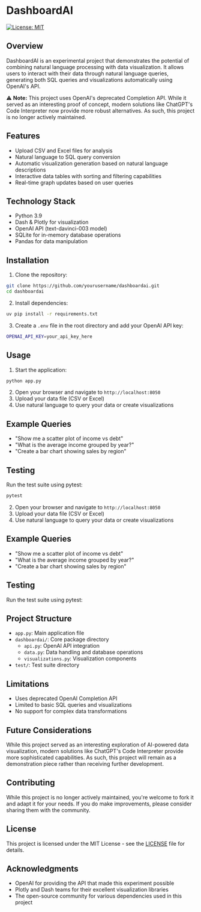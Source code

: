 # DashboardAI

[![License: MIT](https://img.shields.io/badge/License-MIT-yellow.svg)](https://opensource.org/licenses/MIT)

## Overview

DashboardAI is an experimental project that demonstrates the potential of combining natural language processing with data visualization. It allows users to interact with their data through natural language queries, generating both SQL queries and visualizations automatically using OpenAI's API.

⚠️ **Note:** This project uses OpenAI's deprecated Completion API. While it served as an interesting proof of concept, modern solutions like ChatGPT's Code Interpreter now provide more robust alternatives. As such, this project is no longer actively maintained.

## Features

- Upload CSV and Excel files for analysis
- Natural language to SQL query conversion
- Automatic visualization generation based on natural language descriptions
- Interactive data tables with sorting and filtering capabilities
- Real-time graph updates based on user queries

## Technology Stack

- Python 3.9
- Dash & Plotly for visualization
- OpenAI API (text-davinci-003 model)
- SQLite for in-memory database operations
- Pandas for data manipulation

## Installation

1. Clone the repository:

```bash
git clone https://github.com/yourusername/dashboardai.git
cd dashboardai
```

2. Install dependencies:

```bash
uv pip install -r requirements.txt
```


3. Create a `.env` file in the root directory and add your OpenAI API key:

```bash
OPENAI_API_KEY=your_api_key_here
```


## Usage

1. Start the application:

```bash
python app.py
```

2. Open your browser and navigate to `http://localhost:8050`
3. Upload your data file (CSV or Excel)
4. Use natural language to query your data or create visualizations

## Example Queries

- "Show me a scatter plot of income vs debt"
- "What is the average income grouped by year?"
- "Create a bar chart showing sales by region"

## Testing

Run the test suite using pytest:

```bash
pytest
```

2. Open your browser and navigate to `http://localhost:8050`
3. Upload your data file (CSV or Excel)
4. Use natural language to query your data or create visualizations

## Example Queries

- "Show me a scatter plot of income vs debt"
- "What is the average income grouped by year?"
- "Create a bar chart showing sales by region"

## Testing

Run the test suite using pytest:

## Project Structure

- `app.py`: Main application file
- `dashboardai/`: Core package directory
  - `api.py`: OpenAI API integration
  - `data.py`: Data handling and database operations
  - `visualizations.py`: Visualization components
- `test/`: Test suite directory

## Limitations

- Uses deprecated OpenAI Completion API
- Limited to basic SQL queries and visualizations
- No support for complex data transformations

## Future Considerations

While this project served as an interesting exploration of AI-powered data visualization, modern solutions like ChatGPT's Code Interpreter provide more sophisticated capabilities. As such, this project will remain as a demonstration piece rather than receiving further development.

## Contributing

While this project is no longer actively maintained, you're welcome to fork it and adapt it for your needs. If you do make improvements, please consider sharing them with the community.

## License

This project is licensed under the MIT License - see the [LICENSE](LICENSE) file for details.

## Acknowledgments

- OpenAI for providing the API that made this experiment possible
- Plotly and Dash teams for their excellent visualization libraries
- The open-source community for various dependencies used in this project
